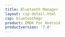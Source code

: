 ```yaml
---
title: Bluetooth Manager
layout: csp-detail.html
csp: bluetoothmgr
product: EMDK For Android
productversion: '7.0'
---
```










